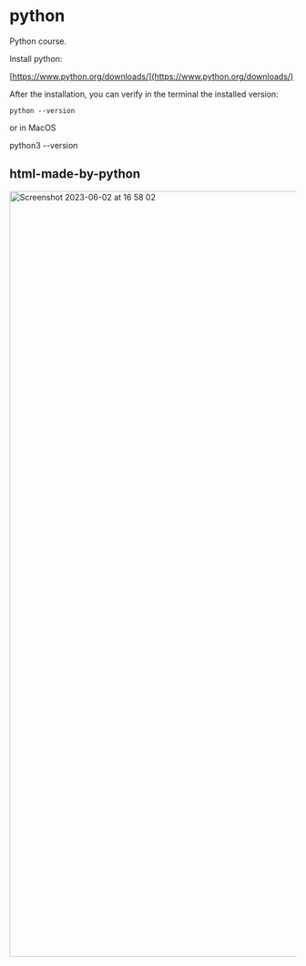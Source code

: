 # python

Python course.

Install python:

[https://www.python.org/downloads/](https://www.python.org/downloads/)

After the installation, you can verify in the terminal the installed version:

	python --version
 
 or in MacOS
 
 python3 --version

## html-made-by-python

<img width="1344" alt="Screenshot 2023-06-02 at 16 58 02" src="https://github.com/vickneee/python/assets/93821265/091f1451-bfe4-49b2-8a35-e7f2600007ad">
